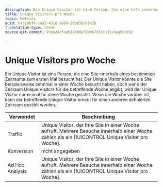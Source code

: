 ```yaml
---
description: Ein Unique Visitor ist eine Person, die eine Site innerhalb eines bestimmten Zeitraums zum ersten Mal besucht hat. Der Unique Visitor könnte die Site beispielsweise zehnmal in einer Woche besucht haben, doch wenn der Zeitraum Unique Visitors für die betreffende Woche angibt, wird der Unique Visitor nur einmal für diese Woche gezählt. Wenn die Woche vorüber ist, kann der betreffende Unique Visitor erneut für einen anderen definierten Zeitraum gezählt werden.
title: Unique Visitors pro Woche
topic: Metrics
uuid: b732abf9-cad2-4518-9669-30b85b3e1e28
translation-type: tm+mt
source-git-commit: 99ee24efaa517e8da700c67818c111c4aa90dc02

---
```



# Unique Visitors pro Woche

Ein Unique Visitor ist eine Person, die eine Site innerhalb eines bestimmten Zeitraums zum ersten Mal besucht hat. Der Unique Visitor könnte die Site beispielsweise zehnmal in einer Woche besucht haben, doch wenn der Zeitraum Unique Visitors für die betreffende Woche angibt, wird der Unique Visitor nur einmal für diese Woche gezählt. Wenn die Woche vorüber ist, kann der betreffende Unique Visitor erneut für einen anderen definierten Zeitraum gezählt werden.

| Verwendet | Beschreibung |
|---|---|
| Traffic | Unique Visitor, der Ihre Site in einer Woche aufruft. Mehrere Besuche innerhalb einer Woche zählen als ein [!UICONTROL Unique Visitor pro Woche]. |
| Konversion | nicht angegeben |
| Ad Hoc Analysis | Unique Visitor, der Ihre Site in einer Woche aufruft. Mehrere Besuche innerhalb einer Woche zählen als ein [!UICONTROL Unique Visitor pro Woche]. |

